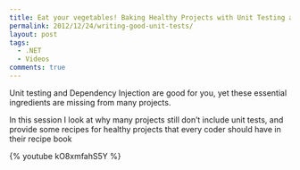 ```yaml
---
title: Eat your vegetables! Baking Healthy Projects with Unit Testing and Dependency Injection
permalink: 2012/12/24/writing-good-unit-tests/
layout: post
tags:
  - .NET
  - Videos
comments: true
---
```


Unit testing and Dependency Injection are good for you, yet these essential ingredients are missing from many projects.

In this session I look at why many projects still don’t include unit tests, and provide some recipes for healthy projects that every coder should have in their recipe book


{% youtube kO8xmfahS5Y %}